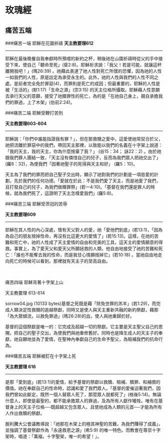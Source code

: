 玫瑰經
=========
痛苦五端
-------
###痛苦一端 耶穌在花園祈禱 
**天主教要理612**

----
耶穌在最後晚餐自我奉獻時所預嚐的新約之杯，稍後祂在山園祈禱時從父的手中接受下來，使自己「聽命至死」(斐2:8)。耶穌祈求說：「我父！若是可能，就讓這杯離開我吧！」(瑪26:39) 。祂藉此表達了祂人性對死亡所懷的恐懼，因為祂的人性一如我們的人性，原是註定為承受永生的。此外，祂的人性與我們的人性不同之處，是前者完全免於罪惡(4)，而罪則是死亡的成因；但最重要的，耶穌的人性是被「生活的」(默1:17)「生命之源」(宗3:15) 的天主位格所攝取。耶穌藉人性意願去承行天父的意願，接受了祂贖罪性的死亡，為的是「在祂自己身上，親自承擔我們的罪過，上了木架」(伯前2:24)。


###痛苦二端 耶穌受鞭打苦刑

**天主教要理603-604**　

----
耶穌說：「你們中誰能指證我有罪？」，但在那救贖之愛中，這愛使祂常契合於父，祂把流離於罪惡中的我們，帶回天主那裡，以致能以我們的名義在十字架上說道：「我的天主，我的天主，你為什麼捨棄了我？」 (谷15：34； 詠22：2) 。由於祂跟我們罪人團結一致，「天主沒有憐惜自己的兒子，反而為我們眾人把祂交出了」(羅8：32)，為使我們「因著祂聖子的死得與天主和好」 (羅5：10)。

天主為了我們的罪而把自己聖子交出時，顯示了祂對我們的計劃是一項慈愛的計劃，先於我們的任何功德。「愛就在於此：不是我們愛了天主，而是祂愛了我們，且打發自己的兒子，為我們做贖罪祭」(若一4:10)。「基督在我們還是罪人的時候，就為我們死了，這證明了天主怎樣愛我們」(羅5:8)。


###痛苦三端 耶穌受茨冠的苦辱

**天主教要理609**

----
耶穌在其人性的內心深處，懷有天父對人的愛，祂「愛他們到底」(若13:1)，「因為為自己的朋友捨掉性命，再沒有比這更大的愛情了」(若15:13)。這樣，在祂的苦難和死亡中，祂的人性成了天主愛情的自由和完美的工具，這天主的愛情願意的得救。事實上，為了愛天父和愛天父所願拯救的人類，他自由地接受了祂的苦難和死亡：「誰也不能奪去我的性命，而是我甘心情願捨掉它」(若10:18) 。當祂自由地走向死亡的時候可以看到，那裡就有天主子的至高自由。

　

痛苦四端 耶穌背著十字架上山

天主教要理 613-614　

 sorrow04.jpg (10133 bytes)基督之死既是藉「除免世罪的羔羊」(若1:29)，而完成人類決定性救贖的逾越祭獻，同時又是使人與天主重新共融的新約祭獻，藉那「為大眾傾流，以赦免罪過」(瑪26:28)的血，使人與祂重歸於好。

基督的這個祭獻是唯一的：它完成及超越一切的祭獻。它主要是天主聖父自己的恩賜，把自己的聖子交出，為使我們與祂重修舊好。同時也是降生成人的天主子的奉獻，祂自願地並為了愛情，在聖神內奉獻自己的生命予聖父，為賠補我們的抗命行為。


###痛苦五端 耶穌被釘在十字架上死

**天主教要理 616**　

----
是那「愛到底」(若13:1)的愛情，給予基督的祭獻以救贖、賠補、贖罪、和補償的價值。祂在奉獻自己的性命時，認識和愛了我們眾人。「基督的愛催迫著我們，因我們曾如此斷定，既然一個人替眾人死了，那麼眾人就都死了」(格後5:14)。無論什麼人，即使是最聖的，都不能承擔眾人的罪過，及為所有人獻作犧牲。唯有在基督身上的天主子位格──既超越又包含眾人、且使祂成為人類的元首──才能為所有人作出救贖的祭獻。

脫利騰大公會議教導說：「祂那在木架上的極其神聖的苦難，為我們賺得了成義」，並強調了基督祭獻作為「永遠救恩之源」(希5:9) 的唯一特色。而教會在尊崇十字架時，唱道：「萬福，十字聖架，唯一的希望！」。

